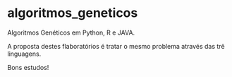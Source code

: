 # algoritmos_geneticos

Algoritmos Genéticos em Python, R e JAVA.

A proposta destes flaboratórios é tratar o mesmo problema através das trê linguagens.

Bons estudos!
